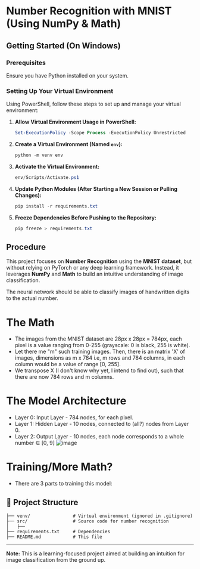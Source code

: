 # Number Recognition with MNIST (Using NumPy & Math)

## Getting Started (On Windows)

### Prerequisites
Ensure you have Python installed on your system.

### Setting Up Your Virtual Environment
Using PowerShell, follow these steps to set up and manage your virtual environment:

1. **Allow Virtual Environment Usage in PowerShell:**
   ```powershell
   Set-ExecutionPolicy -Scope Process -ExecutionPolicy Unrestricted
   ```
2. **Create a Virtual Environment (Named `env`):**
   ```powershell
   python -m venv env
   ```
3. **Activate the Virtual Environment:**
   ```powershell
   env/Scripts/Activate.ps1
   ```
4. **Update Python Modules (After Starting a New Session or Pulling Changes):**
   ```powershell
   pip install -r requirements.txt
   ```
5. **Freeze Dependencies Before Pushing to the Repository:**
   ```powershell
   pip freeze > requirements.txt
   ```

## Procedure
This project focuses on **Number Recognition** using the **MNIST dataset**, but without relying on PyTorch or any deep learning framework. Instead, it leverages **NumPy** and **Math** to build an intuitive understanding of image classification. 

The neural network should be able to classify images of handwritten digits to the actual number.

# The Math
* The images from the MNIST dataset are 28px x 28px = 784px, each pixel is a value ranging from 0-255 (grayscale: 0 is black, 255 is white).
* Let there me "m" such training images. Then, there is an matrix 'X' of images, dimensions as m x 784 i.e, m rows and 784 columns, in each column would be a value of range [0, 255].
* We transpose X (I don't know why yet, I intend to find out), such that there are now 784 rows and m columns.

# The Model Architecture
* Layer 0: Input Layer - 784 nodes, for each pixel.
* Layer 1: Hidden Layer - 10 nodes, connected to (all?) nodes from Layer 0.
* Layer 2: Output Layer - 10 nodes, each node corresponds to a whole number ∈ [0, 9]
   ![image](https://github.com/user-attachments/assets/e624fc16-d1b6-407a-bbea-7813a30f4641)


# Training/More Math?
* There are 3 parts to training this model:


## 📂 Project Structure
```
├── venv/                # Virtual environment (ignored in .gitignore)
├── src/                 # Source code for number recognition
│   ├── 
├── requirements.txt     # Dependencies
├── README.md            # This file
```

---
**Note:** This is a learning-focused project aimed at building an intuition for image classification from the ground up.
